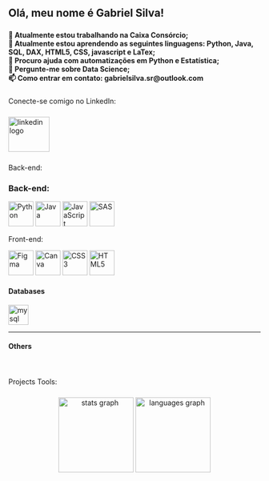 <h2 align="left">Olá, meu nome é Gabriel Silva!</h2>

###

<h4 align="left">🔭 Atualmente estou trabalhando na Caixa Consórcio;<br>🌱 Atualmente estou aprendendo as seguintes linguagens: Python, Java, SQL, DAX, HTML5, CSS, javascript e LaTex;<br>🤔 Procuro ajuda com automatizações em Python e Estatística;<br>💬 Pergunte-me sobre Data Science; <br> 📫 Como entrar em contato: gabrielsilva.sr@outlook.com</h4>

###

<p align="left">Conecte-se comigo no LinkedIn:</p>

###

<div align="left">
  <a href="https://www.linkedin.com/in/gabriel-henrique-silva-ghs25/" target="_blank">
    <img src="https://raw.githubusercontent.com/maurodesouza/profile-readme-generator/master/src/assets/icons/social/linkedin/default.svg" width="82" height="70" alt="linkedin logo"  />


  
  </a>



</div>

###

<p align="left">Back-end:</p>



### Back-end:
<p>
  <img src="https://img.icons8.com/color/48/000000/python--v1.png" alt="Python" width="50">
  <img src="https://img.icons8.com/color/48/000000/java-coffee-cup-logo--v1.png" alt="Java" width="50">
  <img src="https://img.icons8.com/color/48/000000/javascript.png" alt="JavaScript" width="50">
  <img src="https://img.icons8.com/ios-filled/50/005a9c/sas.png" alt="SAS" width="50">
</p>




<p align="left">Front-end:</p> 

<p>

<img src="https://upload.wikimedia.org/wikipedia/commons/3/33/Figma-logo.svg" alt="Figma" width="50">
<img src="https://img.icons8.com/fluency/48/000000/canva.png" alt="Canva" width="50">
<img src="https://upload.wikimedia.org/wikipedia/commons/d/d5/CSS3_logo_and_wordmark.svg" alt="CSS3" width="50">
<img src="https://upload.wikimedia.org/wikipedia/commons/6/61/HTML5_logo_and_wordmark.svg" alt="HTML5" width="50">

</p>






<h4 align="left">Databases</h4>
<p align="left"><a href="#" target="_blank"></a>  <a href="#" target="_blank"><img src="https://cdn.jsdelivr.net/gh/devicons/devicon/icons/mysql/mysql-original-wordmark.svg"   alt="mysql" width="40" height="40" /></a></p>
<hr>

<h4 align="left">Others</h4>


</div>

###

<br>

<p align="left">Projects Tools:</p>



###

<div align="center">
  <img src="https://github-readme-stats.vercel.app/api?username=ghsilva25&hide_title=false&hide_rank=false&show_icons=true&include_all_commits=true&count_private=true&disable_animations=false&theme=dracula&locale=en&hide_border=false&order=1" height="150" alt="stats graph"  />
  <img src="https://github-readme-stats.vercel.app/api/top-langs?username=ghsilva25&locale=en&hide_title=false&layout=compact&card_width=320&langs_count=5&theme=dracula&hide_border=false&order=2" height="150" alt="languages graph"  />
</div>

###
